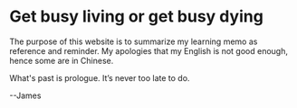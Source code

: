 # Get busy living or get busy dying

The purpose of this website is to summarize my learning memo as reference and reminder. 
My apologies that my English is not good enough, hence some are in Chinese.

What's past is prologue. It’s never too late to do.

--James
